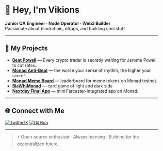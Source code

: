# 👋 Hey, I'm Vikions  

**Junior QA Engineer · Node Operator · Web3 Builder**  
Passionate about blockchain, dApps, and building cool stuff

---

## 🚀 My Projects  

- **[Beat Powell](https://beat-powell-base.vercel.app)** — Every crypto trader is secretly waiting for Jerome Powell to cut rates…
- **[Monad Anti-Beat](https://monad-anti-beat.vercel.app)** — the worse your sense of rhythm, the higher your score!
- **[Monad Meme Board](https://github.com/vikions/monadmemeboard)** — leaderboard for meme tokens on Monad testnet.  
- **[BlaWhiMonad](https://blawhimonad.vercel.app/)** — card game of light and dark side 
- **[Nextday Final App](https://github.com/vikions/nextday-final-app)** — mini Farcaster-integrated app on Monad.  

---

## 🌐 Connect with Me  

[![Twitter/X](https://img.shields.io/badge/Twitter-000?logo=x&logoColor=white)](https://x.com/vikions777)
[![GitHub](https://img.shields.io/badge/GitHub-000?logo=github&logoColor=white)](https://github.com/vikions)


---

> ⚡ Open-source enthusiast · Always learning · Building for the decentralized future.
